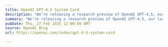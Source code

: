 ```yaml
---
title: OpenAI GPT-4.5 System Card
description: "We’re releasing a research preview of OpenAI GPT‑4.5, our largest and most knowledgeable model yet."
summary: "We’re releasing a research preview of OpenAI GPT‑4.5, our largest and most knowledgeable model yet."
pubDate: Thu, 27 Feb 2025 12:00:00 GMT
source: OpenAI Blog
url: https://openai.com/index/gpt-4-5-system-card

---
```



